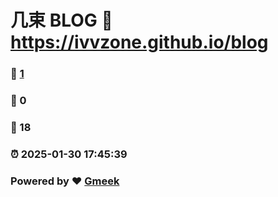 # 几束 BLOG :link: https://ivvzone.github.io/blog 
### :page_facing_up: [1](https://ivvzone.github.io/blog/tag.html) 
### :speech_balloon: 0 
### :hibiscus: 18 
### :alarm_clock: 2025-01-30 17:45:39 
### Powered by :heart: [Gmeek](https://github.com/Meekdai/Gmeek)
